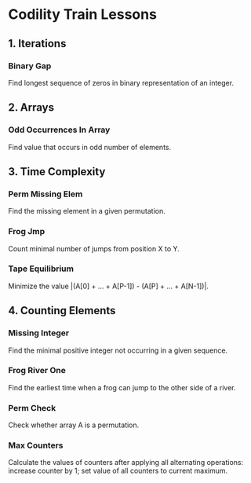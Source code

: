 # Codility Train Lessons

## 1. Iterations

### Binary Gap

Find longest sequence of zeros in binary representation of an integer.

## 2. Arrays

### Odd Occurrences In Array

Find value that occurs in odd number of elements.

## 3. Time Complexity

### Perm Missing Elem

Find the missing element in a given permutation.

### Frog Jmp

Count minimal number of jumps from position X to Y.

### Tape Equilibrium

Minimize the value |(A[0] + ... + A[P-1]) - (A[P] + ... + A[N-1])|.

## 4. Counting Elements

### Missing Integer

Find the minimal positive integer not occurring in a given sequence.

### Frog River One

Find the earliest time when a frog can jump to the other side of a river.

### Perm Check

Check whether array A is a permutation.

### Max Counters

Calculate the values of counters after applying all alternating operations: increase counter by 1; set value of all counters to current maximum.
